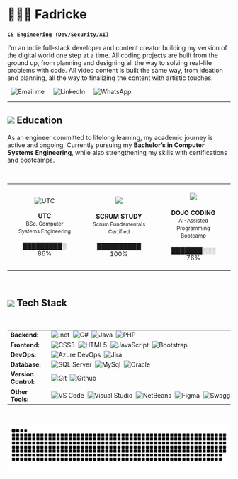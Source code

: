 <h1>👨🏾‍💻 Fadricke </h1>

**`CS Engineering (Dev/Security/AI)`**

I'm an indie full-stack developer and content creator building my version of the digital world one step at a time. All coding projects are built from the ground up, from planning and designing all the way to solving real-life problems with code. All video content is built the same way, from ideation and planning, all the way to finalizing the content with artistic touches.

<p align="left">
  <a href="mailto:fauriciorojas05@gmail.com?subject=Hola%20Fauricio%20(v%C3%ADa%20GitHub)&body=Hola%20Fauricio,%0A%0AVi%20tu%20perfil%20en%20GitHub%20y%20me%20gustar%C3%ADa%20contactarte%20sobre..."
     style="text-decoration:none; display:inline-block; margin: 0 8px;">
    <img alt="Email me" src="https://custom-icon-badges.demolab.com/badge/EMAIL%20ME-EA4335?style=for-the-badge&logo=mail&logoColor=white&labelColor=B23121"/></a>
  <a href="https://www.linkedin.com/in/fauriciorojascastro" target="_blank"style="text-decoration:none; display:inline-block; margin: 0 8px;">
    <img alt="LinkedIn" 
         src="https://custom-icon-badges.demolab.com/badge/LINKEDIN-0A66C2?style=for-the-badge&logo=linkedin&logoColor=white&labelColor=094F99"/></a>
  <a href="https://wa.me/50670595975?text=Hola%20Fauricio,%20te%20contacto%20desde%20tu%20GitHub."target="_blank"style="text-decoration:none; display:inline-block; margin: 0 8px;">
    <img alt="WhatsApp"src="https://custom-icon-badges.demolab.com/badge/WHATSAPP-25D366?style=for-the-badge&logo=whatsapp&logoColor=white&labelColor=1DA851"/></a>
</p>

---

<h2 align="left">
  <img src="https://media3.giphy.com/media/v1.Y2lkPTc5MGI3NjExbjY1Mnh0Z2hvMG84eG96OXEwdGhrZ2VmNmVya2IyOTE5bzNpaHllZSZlcD12MV9pbnRlcm5hbF9naWZfYnlfaWQmY3Q9cw/dBrXAuiJQpBTgFhHFH/giphy.gif" width="30">
  <b> Education</b>
</h2>

<p>
  As an engineer committed to lifelong learning, my academic journey is active and ongoing.  
  Currently pursuing my <b>Bachelor’s in Computer Systems Engineering</b>, while also strengthening my skills with certifications and bootcamps.
</p>
<br>
<table align="center" style="border-collapse: collapse; width: 100%;">
  <tr>
    <td align="center" style="padding:20px; width:33%; border:none;">
      <img src="https://scontent.fsjo17-1.fna.fbcdn.net/v/t39.30808-6/440190151_834634202041180_2047923574758743917_n.jpg?_nc_cat=111&ccb=1-7&_nc_sid=6ee11a&_nc_ohc=_UeiGZN-_2EQ7kNvwHAhQic&_nc_oc=Adlo7FIFZ4AgBaCRULb1eVemKTWDbIYeFtkGiGwyHU9BpxmioDDQ-fdeq7wIEiUwbPo&_nc_zt=23&_nc_ht=scontent.fsjo17-1.fna&_nc_gid=4ofms5zv_4fH9BYeZrNu9g&oh=00_AfWK8zJCz84Al-mnmknwWyD3GCDE7v_je1V-JxsLNcLAmw&oe=68B41958" width="120" alt="UTC"><br><br/>
      <b>UTC</b><br/>
      <span style="font-size:85%;">BSc. Computer Systems Engineering</span><br/><br/>
      █████████░ 86%
    </td>
    <td align="center" style="padding:20px; width:33%; border:none;">
      <img src="https://i.pinimg.com/280x280_RS/2e/5d/ac/2e5dacab5be4121b4cea03437268d610.jpg" width="120"><br><br/>
      <b>SCRUM STUDY</b><br/>
      <span style="font-size:85%;">Scrum Fundamentals Certified</span><br/><br/>
      ██████████ 100%
    </td>
    <td align="center" style="padding:20px; width:33%; border:none;">
      <img src="https://images.lumacdn.com/calendars/uc/558afdac-4b61-4e1c-9123-d6aa5500872c.png" width="120"><br><br/>
      <b>DOJO CODING</b><br/>
      <span style="font-size:85%;">AI-Assisted Programming Bootcamp</span><br/><br/>
      ███████░░░ 76%
    </td>
  </tr>
</table>
<br>

<h2 align="left">
  <img src="https://media2.giphy.com/media/QssGEmpkyEOhBCb7e1/giphy.gif?cid=ecf05e47a0n3gi1bfqntqmob8g9aid1oyj2wr3ds3mg700bl&rid=giphy.gif" width="25" valign="middle"/>
  <b> Tech Stack</b>
</h2>

<br>

<table align="center" width="720">
  <tr>
    <td width="160"><b>Backend:</b></td>
    <td width="900">
      <nobr>
        <img src="https://skillicons.dev/icons?i=dotnet" width="40" alt=".net"/>&nbsp;
        <img src="https://cdn.jsdelivr.net/gh/devicons/devicon/icons/csharp/csharp-original.svg" height="40" alt="C#"/>&nbsp;
        <img src="https://cdn.jsdelivr.net/gh/devicons/devicon/icons/java/java-original.svg" height="40" alt="Java"/>&nbsp;
        <img src="https://cdn.jsdelivr.net/gh/devicons/devicon/icons/php/php-original.svg" height="40" alt="PHP"/>
      </nobr>
    </td>
  </tr>

  <tr>
    <td><b>Frontend:</b></td>
    <td>
      <nobr>
        <img src="https://cdn.jsdelivr.net/gh/devicons/devicon/icons/css3/css3-original.svg" height="40" alt="CSS3"/>&nbsp;
        <img src="https://cdn.jsdelivr.net/gh/devicons/devicon/icons/html5/html5-original.svg" height="40" alt="HTML5"/>&nbsp;
        <img src="https://skillicons.dev/icons?i=js" width="40" alt="JavaScript"/>&nbsp;
        <img src="https://skillicons.dev/icons?i=bootstrap" width="40" alt="Bootstrap"/>&nbsp;
      </nobr>
    </td>
  </tr>

  <tr>
    <td><b>DevOps:</b></td>
    <td>
      <nobr>
        <img src="https://cdn.jsdelivr.net/gh/devicons/devicon/icons/azuredevops/azuredevops-original.svg" height="40" alt="Azure DevOps"/>&nbsp;
        <img src="https://cdn.jsdelivr.net/gh/devicons/devicon/icons/jira/jira-original.svg" height="40" alt="Jira"/>&nbsp;
      </nobr>
    </td>
  </tr>

  <tr>
    <td><b>Database:</b></td>
    <td>
      <nobr>
        <img src="https://cdn.jsdelivr.net/gh/devicons/devicon/icons/microsoftsqlserver/microsoftsqlserver-plain.svg" height="40" alt="SQL Server"/>&nbsp;
        <img src="https://cdn.jsdelivr.net/gh/devicons/devicon@latest/icons/mysql/mysql-original.svg" height="40" alt="MySql"/>&nbsp;  
        <img src="https://cdn.jsdelivr.net/gh/devicons/devicon/icons/oracle/oracle-original.svg" height="40" alt="Oracle"/>&nbsp; 
      </nobr>
    </td>
  </tr>

  <tr>
    <td><b>Version Control:</b></td>
    <td>
      <nobr>
        <img src="https://cdn.jsdelivr.net/gh/devicons/devicon/icons/git/git-original.svg" height="40" alt="Git"/>&nbsp;
        <img src="https://skillicons.dev/icons?i=github" height="40" alt="Github"/>&nbsp;
      </nobr>
    </td>
  </tr>

  <tr>
    <td><b>Other Tools:</b></td>
    <td>
      <nobr>
        <img src="https://cdn.jsdelivr.net/gh/devicons/devicon/icons/vscode/vscode-original.svg" height="40" alt="VS Code"/>&nbsp;
        <img src="https://cdn.jsdelivr.net/gh/devicons/devicon/icons/visualstudio/visualstudio-plain.svg" height="40" alt="Visual Studio"/>&nbsp;
                <img src="https://cdn.jsdelivr.net/gh/devicons/devicon@latest/icons/netbeans/netbeans-original.svg" height="40" alt="NetBeans"/>&nbsp;
        <img src="https://cdn.jsdelivr.net/gh/devicons/devicon@latest/icons/figma/figma-original.svg" height="40" alt="Figma"/>&nbsp;
        <img src="https://cdn.jsdelivr.net/gh/devicons/devicon@latest/icons/swagger/swagger-original.svg" height="40" alt="Swagger"/>
      </nobr>
    </td>
  </tr>
</table>

<br>

<p align="center">
  <img  src="https://raw.githubusercontent.com/Elanza-48/Elanza-48/main/resources/img/github-contribution-grid-snake.svg"
    alt="example" />
</p>
